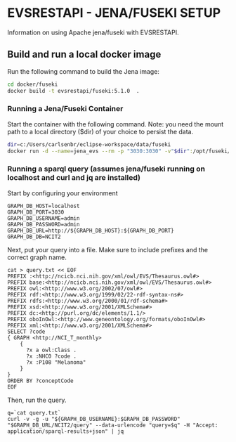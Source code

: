 # EVSRESTAPI - JENA/FUSEKI SETUP

Information on using Apache jena/fuseki with EVSRESTAPI.

## Build and run a local docker image

Run the following command to build the Jena image:

```bash
cd docker/fuseki
docker build -t evsrestapi/fuseki:5.1.0  .
```

### Running a Jena/Fuseki Container 

Start the container with the following command. 
Note: you need the mount path to a local directory ($dir) of your choice to persist the data.

```bash
dir=c:/Users/carlsenbr/eclipse-workspace/data/fuseki
docker run -d --name=jena_evs --rm -p "3030:3030" -v"$dir":/opt/fuseki/run/databases evsrestapi/fuseki:5.1.0
```

### Running a sparql query (assumes jena/fuseki running on localhost and curl and jq are installed)

Start by configuring your environment

```
GRAPH_DB_HOST=localhost
GRAPH_DB_PORT=3030
GRAPH_DB_USERNAME=admin
GRAPH_DB_PASSWORD=admin
GRAPH_DB_URL=http://${GRAPH_DB_HOST}:${GRAPH_DB_PORT}
GRAPH_DB_DB=NCIT2
```

Next, put your query into a file.  Make sure to include prefixes and the correct graph name.

```
cat > query.txt << EOF
PREFIX :<http://ncicb.nci.nih.gov/xml/owl/EVS/Thesaurus.owl#> 
PREFIX base:<http://ncicb.nci.nih.gov/xml/owl/EVS/Thesaurus.owl#>
PREFIX owl:<http://www.w3.org/2002/07/owl#>
PREFIX rdf:<http://www.w3.org/1999/02/22-rdf-syntax-ns#>
PREFIX rdfs:<http://www.w3.org/2000/01/rdf-schema#>
PREFIX xsd:<http://www.w3.org/2001/XMLSchema#>
PREFIX dc:<http://purl.org/dc/elements/1.1/>
PREFIX oboInOwl:<http://www.geneontology.org/formats/oboInOwl#>
PREFIX xml:<http://www.w3.org/2001/XMLSchema#>
SELECT ?code
{ GRAPH <http://NCI_T_monthly> 
    { 
      ?x a owl:Class . 
      ?x :NHC0 ?code .
      ?x :P108 "Melanoma"
    }
}
ORDER BY ?conceptCode
EOF
```

Then, run the query.

```
q=`cat query.txt`
curl -v -g -u "${GRAPH_DB_USERNAME}:$GRAPH_DB_PASSWORD" "$GRAPH_DB_URL/NCIT2/query" --data-urlencode "query=$q" -H "Accept: application/sparql-results+json" | jq
```

